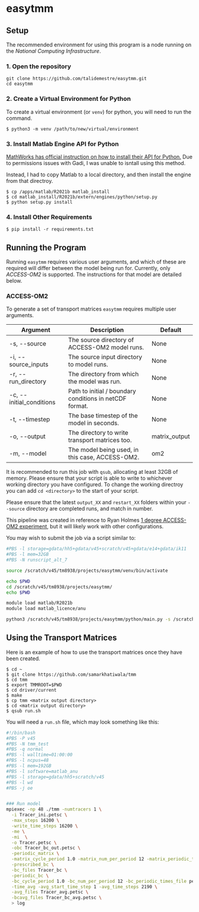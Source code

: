 # easytmm
## Setup
The recommended environment for using this program is a node running on the _National Computing Infrastructure_.
### 1. Open the repository
```
git clone https://github.com/talidemestre/easytmm.git
cd easytmm
```
### 2. Create a Virtual Environment for Python
To create a virtual environment (or `venv`) for python, you will need to run the command.
```
$ python3 -m venv /path/to/new/virtual/environment
```
### 3. Install Matlab Engine API for Python
[MathWorks has official instruction on how to install their API for Python.](https://au.mathworks.com/help/matlab/matlab_external/get-started-with-matlab-engine-for-python.html) Due to permissions issues with Gadi, I was unable to isntall using this method.

Instead, I had to copy Matlab to a local directory, and then install the engine from that directroy.
```
$ cp /apps/matlab/R2021b matlab_install
$ cd matlab_install/R2021b/extern/engines/python/setup.py
$ python setup.py install
```
### 4. Install Other Requirements
```
$ pip install -r requirements.txt
``` 

## Running the Program
Running `easytmm` requires various user arguments, and which of these are required will differ between the model being run for. Currently, only _ACCESS-OM2_ is supported. The instructions for that model are detailed below.
### ACCESS-OM2
To generate a set of transport matrices `easytmm` requires multiple user arguments.

| Argument                 | Description                                             | Default       |
| ------------------------ | ------------------------------------------------------- | ------------- |
| -s, --source             | The source directory of ACCESS-OM2 model runs.          | None          |
| -i, --source_inputs      | The source input directory to model runs.               | None          |
| -r, --run_directory      | The directory from which the model was run.             | None          |
| -c, --initial_conditions | Path to initial / boundary conditions in netCDF format. | None          |
| -t, --timestep           | The base timestep of the model in seconds.              | None          |
| -o, --output             | The directory to write transport matrices too.          | matrix_output |
| -m, --model              | The model being used, in this case, ACCESS-OM2.         | om2           |

It is recommended to run this job with `qsub`, allocating at least 32GB of memory. Please ensure that your script is able to write to whichever working directory you have configured. To change the working directroy you can add `cd <directory>` to the start of your script.

Please ensure that the latest `output_XX` and `restart_XX` folders within your `--source` directory are completed runs, and match in number.

This pipeline was created in reference to Ryan Holmes [1 degree ACCESS-OM2 experiment](https://github.com/rmholmes/1deg_jra55_ryf), but it will likely work with other configurations.

You may wish to submit the job via a script similar to:

```bash
#PBS -l storage=gdata/hh5+gdata/v45+scratch/v45+gdata/e14+gdata/ik11
#PBS -l mem=32GB
#PBS -N runscript_alt_7

source /scratch/v45/tm8938/projects/easytmm/venv/bin/activate

echo $PWD
cd /scratch/v45/tm8938/projects/easytmm/
echo $PWD

module load matlab/R2021b
module load matlab_licence/anu

python3 /scratch/v45/tm8938/projects/easytmm/python/main.py -s /scratch/v45/tm8938/projects/easytmm_srcs/1deg_jra55_ryf_red3DSK_C9 -i /g/data/ik11/inputs/access-om2/input_20200530/mom_1deg --run_directory /scratch/v45/tm8938/projects/easytmm_srcs/1deg_jra55_ryf -m mom5 -c /scratch/v45/tm8938/projects/easytmm/sst_access_om2.nc -t 5400
```
## Using the Transport Matrices
Here is an example of how to use the transport matrices once they have been created.

```
$ cd ~
$ git clone https://github.com/samarkhatiwala/tmm
$ cd tmm 
$ export TMMROOT=$PWD
$ cd driver/current
$ make
$ cp tmm <matrix output directory>
$ cd <matrix output directory>
$ qsub run.sh
```

You will need a `run.sh` file, which may look something like this:
```bash
#!/bin/bash
#PBS -P v45
#PBS -N tmm_test
#PBS -q normal
#PBS -l walltime=01:00:00
#PBS -l ncpus=48
#PBS -l mem=192GB
#PBS -l software=matlab_anu
#PBS -l storage=gdata/hh5+scratch/v45
#PBS -l wd
#PBS -j oe


### Run model 
mpiexec -np 48 ./tmm -numtracers 1 \
  -i Tracer_ini.petsc \
  -max_steps 16200 \
  -write_time_steps 16200 \
  -me \
  -mi  \
  -o Tracer.petsc \
  -obc Tracer_bc_out.petsc \
  -periodic_matrix \
  -matrix_cycle_period 1.0 -matrix_num_per_period 12 -matrix_periodic_times_file periodic_times_365d.bin \
  -prescribed_bc \
  -bc_files Tracer_bc \
  -periodic_bc \
  -bc_cycle_period 1.0 -bc_num_per_period 12 -bc_periodic_times_file periodic_times_365d.bin \
  -time_avg -avg_start_time_step 1 -avg_time_steps 2190 \
  -avg_files Tracer_avg.petsc \
  -bcavg_files Tracer_bc_avg.petsc \
  > log
```